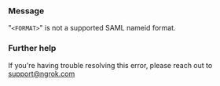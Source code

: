 
### Message
"<code>&lt;FORMAT&gt;</code>" is not a supported SAML nameid format.

### Further help
If you're having trouble resolving this error, please reach out to [support@ngrok.com](mailto:support@ngrok.com?subject=Help%20with%20ERR_NGROK_1693)

